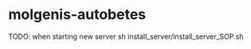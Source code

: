 molgenis-autobetes
==================

TODO: when starting new server
	sh install_server/install_server_SOP.sh
